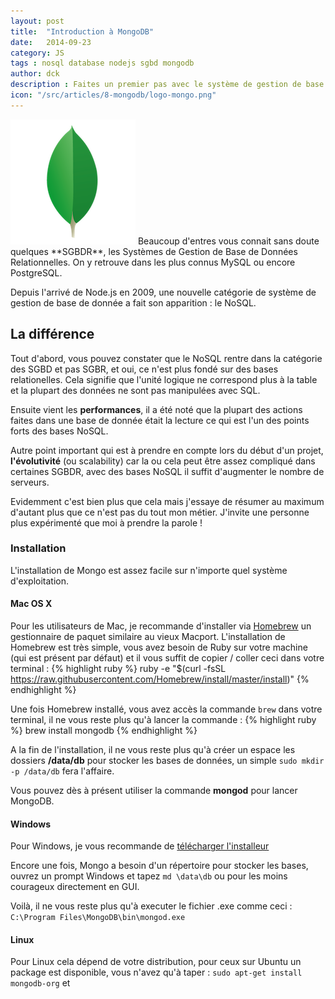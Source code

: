 ```yaml
---
layout: post
title:  "Introduction à MongoDB"
date:   2014-09-23
category: JS
tags : nosql database nodejs sgbd mongodb
author: dck
description : Faites un premier pas avec le système de gestion de base de donnée NoSQL la plus utilisé du marché !
icon: "/src/articles/8-mongodb/logo-mongo.png"
---
```


<img src="/src/articles/8-mongodb/logo-mongo.png" class="pull-left" alt="MongoDB logo" />
Beaucoup d'entres vous connait sans doute quelques **SGBDR**, les Systèmes de Gestion de Base de Données Relationnelles. On y retrouve dans les plus connus MySQL ou encore PostgreSQL.

Depuis l'arrivé de Node.js en 2009, une nouvelle catégorie de système de gestion de base de donnée a fait son apparition : le NoSQL.

## La différence 
Tout d'abord, vous pouvez constater que le NoSQL rentre dans la catégorie des SGBD et pas SGBR, et oui, ce n'est plus fondé sur des bases relationelles. Cela signifie que l'unité logique ne correspond plus à la table et la plupart des données ne sont pas manipulées avec SQL.

Ensuite vient les **performances**, il a été noté que la plupart des actions faites dans une base de donnée était la lecture ce qui est l'un des points forts des bases NoSQL.

Autre point important qui est à prendre en compte lors du début d'un projet, **l'évolutivité** (ou scalability) car la ou cela peut être assez compliqué dans certaines SGBDR, avec des bases NoSQL il suffit d'augmenter le nombre de serveurs.

Evidemment c'est bien plus que cela mais j'essaye de résumer au maximum d'autant plus que ce n'est pas du tout mon métier. J'invite une personne plus expérimenté que moi à prendre la parole !

### Installation
L'installation de Mongo est assez facile sur n'importe quel système d'exploitation.

#### Mac OS X
Pour les utilisateurs de Mac, je recommande d'installer via [Homebrew](http://brew.sh/) un gestionnaire de paquet similaire au vieux Macport. L'installation de Homebrew est très simple, vous avez besoin de Ruby sur votre machine (qui est présent par défaut) et il vous suffit de copier / coller ceci dans votre terminal :
{% highlight ruby %}
ruby -e "$(curl -fsSL https://raw.githubusercontent.com/Homebrew/install/master/install)"
{% endhighlight %}

Une fois Homebrew installé, vous avez accès la commande `brew` dans votre terminal, il ne vous reste plus qu'à lancer la commande :
{% highlight ruby %}
brew install mongodb
{% endhighlight %}

A la fin de l'installation, il ne vous reste plus qu'à créer un espace les dossiers **/data/db** pour stocker les bases de données, un simple `sudo mkdir -p /data/db` fera l'affaire.

Vous pouvez dès à présent utiliser la commande **mongod** pour lancer MongoDB.

#### Windows
Pour Windows, je vous recommande de [télécharger l'installeur](http://www.mongodb.org/downloads?_ga=1.37199524.509237057.1411072824)

Encore une fois, Mongo a besoin d'un répertoire pour stocker les bases, ouvrez un prompt Windows et tapez `md \data\db` ou pour les moins courageux directement en GUI.

Voilà, il ne vous reste plus qu'à executer le fichier .exe comme ceci : `C:\Program Files\MongoDB\bin\mongod.exe`

#### Linux 
Pour Linux cela dépend de votre distribution, pour ceux sur Ubuntu un package est disponible, vous n'avez qu'à taper : `sudo apt-get install mongodb-org` et 
